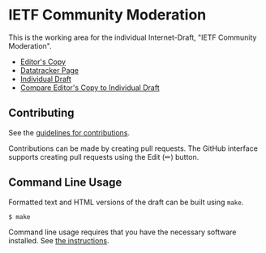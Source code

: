 # IETF Community Moderation

This is the working area for the individual Internet-Draft, "IETF Community Moderation".

* [Editor's Copy](https://larseggert.github.io/moderation/#go.draft-ecahc-moderation.html)
* [Datatracker Page](https://datatracker.ietf.org/doc/draft-ecahc-moderation)
* [Individual Draft](https://datatracker.ietf.org/doc/html/draft-ecahc-moderation)
* [Compare Editor's Copy to Individual Draft](https://larseggert.github.io/moderation/#go.draft-ecahc-moderation.diff)


## Contributing

See the
[guidelines for contributions](https://github.com/larseggert/moderation/blob//CONTRIBUTING.md).

Contributions can be made by creating pull requests.
The GitHub interface supports creating pull requests using the Edit (✏) button.


## Command Line Usage

Formatted text and HTML versions of the draft can be built using `make`.

```sh
$ make
```

Command line usage requires that you have the necessary software installed.  See
[the instructions](https://github.com/martinthomson/i-d-template/blob/main/doc/SETUP.md).


